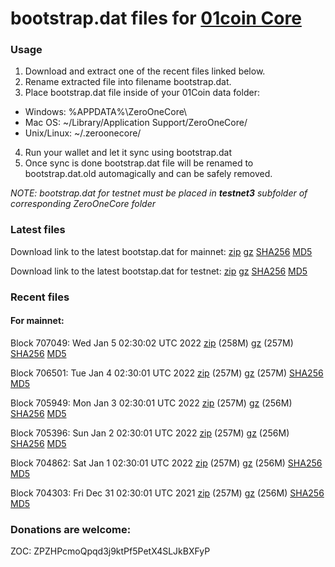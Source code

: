 # bootstrap.dat files for [01coin Core](https://01coin.io)

### Usage

1. Download and extract one of the recent files linked below.
2. Rename extracted file into filename bootstrap.dat.
3. Place bootstrap.dat file inside of your 01Coin data folder:
 - Windows: %APPDATA%\ZeroOneCore\
 - Mac OS: ~/Library/Application Support/ZeroOneCore/
 - Unix/Linux: ~/.zeroonecore/
4. Run your wallet and let it sync using bootstrap.dat
5. Once sync is done bootstrap.dat file will be renamed to bootstrap.dat.old automagically and can be safely removed.

_NOTE: bootstrap.dat for testnet must be placed in **testnet3** subfolder of corresponding ZeroOneCore folder_

### Latest files
Download link to the latest bootstap.dat for mainnet: [zip](https://files.01coin.io/mainnet/bootstrap.dat.zip) [gz](https://files.01coin.io/mainnet/bootstrap.dat.tar.gz) [SHA256](https://files.01coin.io/mainnet/sha256.txt) [MD5](https://files.01coin.io/mainnet/md5.txt)

Download link to the latest bootstap.dat for testnet: [zip](https://files.01coin.io/testnet/bootstrap.dat.zip) [gz](https://files.01coin.io/testnet/bootstrap.dat.tar.gz) [SHA256](https://files.01coin.io/testnet/sha256.txt) [MD5](https://files.01coin.io/testnet/md5.txt)

### Recent files

#### For mainnet:

Block 707049: Wed Jan  5 02:30:02 UTC 2022 [zip](https://files.01coin.io/mainnet/2022-01-05/bootstrap.dat.zip) (258M) [gz](https://files.01coin.io/mainnet/2022-01-05/bootstrap.dat.tar.gz) (257M) [SHA256](https://files.01coin.io/mainnet/2022-01-05/sha256.txt) [MD5](https://files.01coin.io/mainnet/2022-01-05/md5.txt)

Block 706501: Tue Jan  4 02:30:01 UTC 2022 [zip](https://files.01coin.io/mainnet/2022-01-04/bootstrap.dat.zip) (257M) [gz](https://files.01coin.io/mainnet/2022-01-04/bootstrap.dat.tar.gz) (257M) [SHA256](https://files.01coin.io/mainnet/2022-01-04/sha256.txt) [MD5](https://files.01coin.io/mainnet/2022-01-04/md5.txt)

Block 705949: Mon Jan  3 02:30:01 UTC 2022 [zip](https://files.01coin.io/mainnet/2022-01-03/bootstrap.dat.zip) (257M) [gz](https://files.01coin.io/mainnet/2022-01-03/bootstrap.dat.tar.gz) (256M) [SHA256](https://files.01coin.io/mainnet/2022-01-03/sha256.txt) [MD5](https://files.01coin.io/mainnet/2022-01-03/md5.txt)

Block 705396: Sun Jan  2 02:30:01 UTC 2022 [zip](https://files.01coin.io/mainnet/2022-01-02/bootstrap.dat.zip) (257M) [gz](https://files.01coin.io/mainnet/2022-01-02/bootstrap.dat.tar.gz) (256M) [SHA256](https://files.01coin.io/mainnet/2022-01-02/sha256.txt) [MD5](https://files.01coin.io/mainnet/2022-01-02/md5.txt)

Block 704862: Sat Jan  1 02:30:01 UTC 2022 [zip](https://files.01coin.io/mainnet/2022-01-01/bootstrap.dat.zip) (257M) [gz](https://files.01coin.io/mainnet/2022-01-01/bootstrap.dat.tar.gz) (256M) [SHA256](https://files.01coin.io/mainnet/2022-01-01/sha256.txt) [MD5](https://files.01coin.io/mainnet/2022-01-01/md5.txt)

Block 704303: Fri Dec 31 02:30:01 UTC 2021 [zip](https://files.01coin.io/mainnet/2021-12-31/bootstrap.dat.zip) (257M) [gz](https://files.01coin.io/mainnet/2021-12-31/bootstrap.dat.tar.gz) (256M) [SHA256](https://files.01coin.io/mainnet/2021-12-31/sha256.txt) [MD5](https://files.01coin.io/mainnet/2021-12-31/md5.txt)


### Donations are welcome:

ZOC: ZPZHPcmoQpqd3j9ktPf5PetX4SLJkBXFyP
